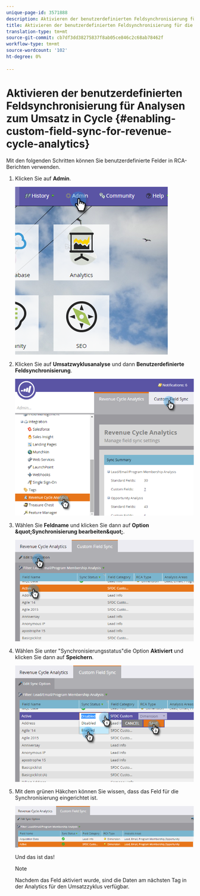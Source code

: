 ```yaml
---
unique-page-id: 3571888
description: Aktivieren der benutzerdefinierten Feldsynchronisierung für die Analyse des Umsatzzyklus - MarketingToDocs - Produktdokumentation
title: Aktivieren der benutzerdefinierten Feldsynchronisierung für die Analyse von Umsatzzyklen
translation-type: tm+mt
source-git-commit: cb7df3dd38275837f8ab05ce846c2c68ab78462f
workflow-type: tm+mt
source-wordcount: '102'
ht-degree: 0%

---
```



# Aktivieren der benutzerdefinierten Feldsynchronisierung für Analysen zum Umsatz in Cycle {#enabling-custom-field-sync-for-revenue-cycle-analytics}

Mit den folgenden Schritten können Sie benutzerdefinierte Felder in RCA-Berichten verwenden.

1. Klicken Sie auf **Admin**.

   ![](assets/one.png)

1. Klicken Sie auf **Umsatzwyklusanalyse** und dann **Benutzerdefinierte Feldsynchronisierung**.

   ![](assets/two.png)

1. Wählen Sie **Feldname** und klicken Sie dann auf **Option \&quot;Synchronisierung bearbeiten\&quot;**.

   ![](assets/three.png)

1. Wählen Sie unter &quot;Synchronisierungsstatus&quot;die Option **Aktiviert** und klicken Sie dann auf **Speichern**.

   ![](assets/four.png)

1. Mit dem grünen Häkchen können Sie wissen, dass das Feld für die Synchronisierung eingerichtet ist.

   ![](assets/five.png)

   Und das ist das!

   >[!NOTE]
   >
   >Nachdem das Feld aktiviert wurde, sind die Daten am nächsten Tag in der Analytics für den Umsatzzyklus verfügbar.
